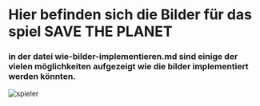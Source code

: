 # Hier befinden sich die Bilder für das spiel SAVE THE PLANET
### in der datei wie-bilder-implementieren.md sind einige der vielen möglichkeiten aufgezeigt wie die bilder implementiert werden könnten.

![spieler](/erde.png)
